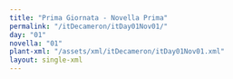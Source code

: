 ```yaml
---
title: "Prima Giornata - Novella Prima"
permalink: "/itDecameron/itDay01Nov01/"
day: "01"
novella: "01"
plant-xml: "/assets/xml/itDecameron/itDay01Nov01.xml"
layout: single-xml
---
```

